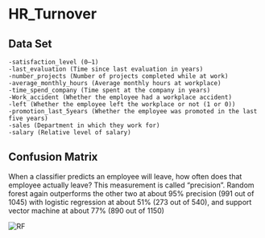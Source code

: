 # HR_Turnover

## Data Set

```
-satisfaction_level (0–1)
-last_evaluation (Time since last evaluation in years)
-number_projects (Number of projects completed while at work)
-average_monthly_hours (Average monthly hours at workplace)
-time_spend_company (Time spent at the company in years)
-Work_accident (Whether the employee had a workplace accident)
-left (Whether the employee left the workplace or not (1 or 0))
-promotion_last_5years (Whether the employee was promoted in the last five years)
-sales (Department in which they work for)
-salary (Relative level of salary)
```
## Confusion Matrix
When a classifier predicts an employee will leave, how often does that employee actually leave? This measurement is called “precision”. Random forest again outperforms the other two at about 95% precision (991 out of 1045) with logistic regression at about 51% (273 out of 540), and support vector machine at about 77% (890 out of 1150)

![RF](https://user-images.githubusercontent.com/16623583/57759723-d93bfe80-76fa-11e9-8e79-3af60548cede.JPG)


